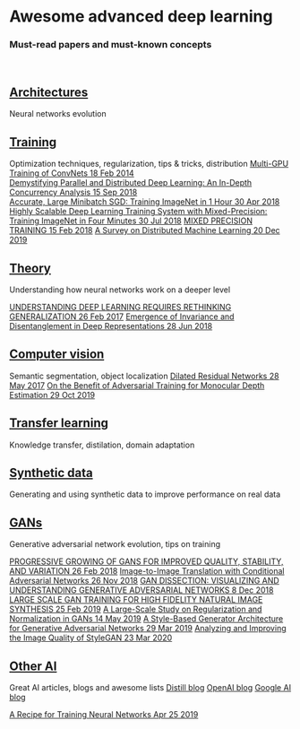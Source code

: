 # Awesome advanced deep learning
### Must-read papers and must-known concepts
<br/>

## [Architectures](https://github.com/lrunaways/awesome-deep-learning-mustreads/blob/master/topics/Architectures.rst)
Neural networks evolution

## [Training](https://github.com/lrunaways/awesome-deep-learning-mustreads/blob/master/topics/Training.rst)
Optimization techniques, regularization, tips & tricks, distribution
[Multi-GPU Training of ConvNets 18 Feb 2014](https://arxiv.org/pdf/1312.5853.pdf)<br/>
[Demystifying Parallel and Distributed Deep Learning: An In-Depth Concurrency Analysis 15 Sep 2018](https://arxiv.org/pdf/1802.09941.pdf)<br/>
[Accurate, Large Minibatch SGD: Training ImageNet in 1 Hour 30 Apr 2018](https://arxiv.org/pdf/1706.02677.pdf)
[Highly Scalable Deep Learning Training System with Mixed-Precision: Training ImageNet in Four Minutes 30 Jul 2018](https://arxiv.org/pdf/1807.11205.pdf)
[MIXED PRECISION TRAINING 15 Feb 2018](https://arxiv.org/pdf/1710.03740.pdf)
[A Survey on Distributed Machine Learning 20 Dec 2019](https://arxiv.org/ftp/arxiv/papers/1912/1912.09789.pdf)
## [Theory](https://github.com/lrunaways/awesome-deep-learning-mustreads/blob/master/topics/Theory.rst)
 Understanding how neural networks work on a deeper level
 
 [UNDERSTANDING DEEP LEARNING REQUIRES RETHINKING GENERALIZATION 26 Feb 2017](https://arxiv.org/pdf/1611.03530.pdf)
 [Emergence of Invariance and Disentanglement in Deep Representations 28 Jun 2018](https://arxiv.org/pdf/1706.01350.pdf)

## [Computer vision](https://github.com/lrunaways/awesome-deep-learning-mustreads/blob/master/topics/Computer_vision.rst)
Semantic segmentation, object localization
[Dilated Residual Networks 28 May 2017](https://arxiv.org/pdf/1705.09914.pdf)
[On the Benefit of Adversarial Training for Monocular Depth Estimation 29 Oct 2019](https://arxiv.org/pdf/1910.13340.pdf)

## [Transfer learning](https://github.com/lrunaways/awesome-deep-learning-mustreads/blob/master/topics/Transfer_learning.rst)
Knowledge transfer, distilation, domain adaptation

## [Synthetic data](https://github.com/lrunaways/awesome-deep-learning-mustreads/blob/master/topics/Synthetic_data.rst)
Generating and using synthetic data to improve performance on real data

## [GANs](https://github.com/lrunaways/awesome-deep-learning-mustreads/blob/master/topics/GANs.rst)
Generative adversarial network evolution, tips on training

[PROGRESSIVE GROWING OF GANS FOR IMPROVED QUALITY, STABILITY, AND VARIATION 26 Feb 2018](https://arxiv.org/pdf/1710.10196.pdf)
[Image-to-Image Translation with Conditional Adversarial Networks 26 Nov 2018](https://arxiv.org/pdf/1611.07004.pdf)
[GAN DISSECTION: VISUALIZING AND UNDERSTANDING GENERATIVE ADVERSARIAL NETWORKS 8 Dec 2018](https://arxiv.org/pdf/1811.10597.pdf)
[LARGE SCALE GAN TRAINING FOR HIGH FIDELITY NATURAL IMAGE SYNTHESIS 25 Feb 2019](https://arxiv.org/pdf/1809.11096.pdf)
[A Large-Scale Study on Regularization and Normalization in GANs 14 May 2019](https://arxiv.org/pdf/1807.04720.pdf)
[A Style-Based Generator Architecture for Generative Adversarial Networks 29 Mar 2019](https://arxiv.org/pdf/1812.04948.pdf)
[Analyzing and Improving the Image Quality of StyleGAN 23 Mar 2020](https://arxiv.org/pdf/1912.04958.pdf) 

## [Other AI](https://github.com/lrunaways/awesome-deep-learning-mustreads/blob/master/topics/Other.rst)
Great AI articles, blogs and awesome lists
[Distill blog](https://distill.pub/)
[OpenAI blog](https://openai.com/blog/)
[Google AI blog](https://ai.googleblog.com/)

[A Recipe for Training Neural Networks Apr 25 2019](http://karpathy.github.io/2019/04/25/recipe/)
